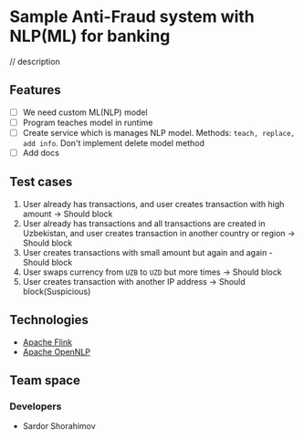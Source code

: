 # Sample Anti-Fraud system with NLP(ML) for banking

// description

## Features
- [ ] We need custom ML(NLP) model
- [ ] Program teaches model in runtime
- [ ] Create service which is manages NLP model. Methods: `teach, replace, add info`. Don't implement delete model method
- [ ] Add docs

## Test cases
1. User already has transactions, and user creates transaction with high amount -> Should block
2. User already has transactions and all transactions are created in Uzbekistan, and user creates transaction in another country or region -> Should block
3. User creates transactions with small amount but again and again - Should block
4. User swaps currency from `UZB` to `UZD` but more times -> Should block
5. User creates transaction with another IP address -> Should block(Suspicious)

## Technologies
- [Apache Flink](https://flink.apache.org/)
- [Apache OpenNLP](https://opennlp.apache.org/)

## Team space
### Developers
- Sardor Shorahimov